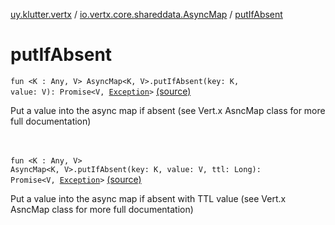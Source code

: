 [uy.klutter.vertx](../index.md) / [io.vertx.core.shareddata.AsyncMap](index.md) / [putIfAbsent](.)


# putIfAbsent
<code>fun <K : Any, V> AsyncMap<K, V>.putIfAbsent(key: K, value: V): Promise<V, [Exception](http://docs.oracle.com/javase/6/docs/api/java/lang/Exception.html)></code> [(source)](https://github.com/kohesive/klutter/blob/master/vertx3-jdk8/src/main/kotlin/uy/klutter/vertx/VertxSharedData.kt#L152)<br/><p>Put a value into the async map if absent (see Vert.x AsncMap class for more full documentation)</p><br/><br/><code>fun <K : Any, V> AsyncMap<K, V>.putIfAbsent(key: K, value: V, ttl: Long): Promise<V, [Exception](http://docs.oracle.com/javase/6/docs/api/java/lang/Exception.html)></code> [(source)](https://github.com/kohesive/klutter/blob/master/vertx3-jdk8/src/main/kotlin/uy/klutter/vertx/VertxSharedData.kt#L166)<br/><p>Put a value into the async map if absent with TTL value (see Vert.x AsncMap class for more full documentation)</p><br/><br/>
